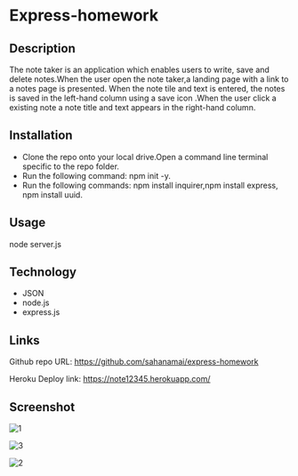 # Express-homework
## Description
The note taker is an application which enables users to write, save and delete notes.When the user open the note taker,a landing page with a link to a notes page is presented. When the note tile and text is entered, the notes is saved in the left-hand column using a save icon .When the user click a existing note a note title and text appears in the right-hand column.
## Installation
* Clone the repo onto your local drive.Open a command line terminal specific to the repo folder.
* Run the following command: npm init -y.
* Run the following commands: npm install inquirer,npm install express, npm install uuid.
## Usage
node server.js
## Technology
* JSON
* node.js
* express.js
## Links
Github repo URL: https://github.com/sahanamai/express-homework

Heroku Deploy link: https://note12345.herokuapp.com/

## Screenshot
![1](https://user-images.githubusercontent.com/41078587/152275424-b06ba2a6-a8d7-4ac3-819b-5e4487f7be7b.png)

![3](https://user-images.githubusercontent.com/41078587/152275432-11a230d5-ee03-4286-add1-13b8a86ff8d4.png)

![2](https://user-images.githubusercontent.com/41078587/152275448-b1264e73-1cdc-4fe8-a2f5-fcb7ae66b1fe.png)

